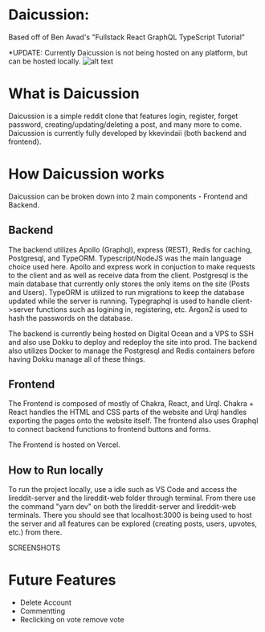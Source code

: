 # Daicussion:

Based off of Ben Awad's "Fullstack React GraphQL TypeScript Tutorial"

*UPDATE: Currently Daicussion is not being hosted on any platform, but can be hosted locally.
![alt text](https://github.com/kkevindaii/daicussion/readme_imgs/Capture3.jpg?raw=true)

# What is Daicussion

Daicussion is a simple reddit clone that features login, register, forget password, creating/updating/deleting a post, and many more to come. Daicussion is currently fully developed by kkevindaii (both backend and frontend).

# How Daicussion works

Daicussion can be broken down into 2 main components - Frontend and Backend.

## Backend

The backend utilizes Apollo (Graphql), express (REST), Redis for caching, Postgresql, and TypeORM. Typescript/NodeJS was the main language choice used here.
Apollo and express work in conjuction to make requests to the client and as well as receive data from the client. 
Postgresql is the main database that currently only stores the only items on the site (Posts and Users). 
TypeORM is utilized to run migrations to keep the database updated while the server is running. 
Typegraphql is used to handle client->server functions such as logining in, registering, etc.
Argon2 is used to hash the passwords on the database.

The backend is currently being hosted on Digital Ocean and a VPS to SSH and also use Dokku to deploy and redeploy the site into prod. The backend also utilizes Docker to manage the Postgresql and Redis containers before having Dokku manage all of these things. 

## Frontend

The Frontend is composed of mostly of Chakra, React, and Urql.
Chakra + React handles the HTML and CSS parts of the website and Urql handles exporting the pages onto the website itself. The frontend also uses Graphql to connect backend functions to frontend buttons and forms.

The Frontend is hosted on Vercel.

## How to Run locally

To run the project locally, use a idle such as VS Code and access the lireddit-server and the lireddit-web folder through terminal. From there use the command "yarn dev" on both the lireddit-server and lireddit-web terminals. There you should see that localhost:3000 is being used to host the server and all features can be explored (creating posts, users, upvotes, etc.) from there.

SCREENSHOTS


# Future Features
* Delete Account
* Commentting
* Reclicking on vote remove vote
